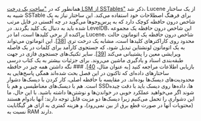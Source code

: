 همانطور که در ["ساخت یک درخت LSM از SSTables"](#sec_storage_lsm_usage) ذکر شد، Lucene از یک ساختار شبیه به SSTable برای
فرهنگ اصطلاحات خود استفاده می‌کند. این ساختار نیاز به یک شاخص درون حافظه کوچک دارد که به پرس‌وجوها می‌گوید در چه آفستی در
فایل مرتب شده باید به دنبال یک کلید بگردند. در LevelDB، این شاخص درون حافظه یک مجموعه پراکنده
از برخی کلیدها است، اما در Lucene، شاخص درون حافظه یک اتوماتون حالت محدود روی
کاراکترهای کلیدها است، مشابه یک درخت تری
[[38](ch03.html#Heinz2002hh)].
این اتوماتون می‌تواند به یک اتوماتون لونشتاین تبدیل شود، که جستجوی کارآمد
برای کلمات در یک فاصله ویرایشی معین را پشتیبانی می‌کند
[[39](ch03.html#Schulz2002jt)]. سایر تکنیک‌های جستجوی فازی در جهت طبقه‌بندی اسناد و یادگیری ماشین می‌روند.
برای جزئیات بیشتر به یک کتاب درسی بازیابی اطلاعات مراجعه کنید
[به عنوان مثال، [40](ch03.html#Manning2008vf)]. ### نگه داشتن همه چیز در حافظه 
ساختارهای داده‌ای که تاکنون در این فصل بحث شده‌اند همگی پاسخ‌هایی به محدودیت‌های
دیسک‌ها بوده‌اند. در مقایسه با حافظه اصلی، کار کردن با دیسک‌ها دشوار است. هم با دیسک‌های مغناطیسی و هم با SSDها،
داده‌ها روی دیسک باید با دقت چیده شوند اگر می‌خواهید عملکرد خوبی در خواندن‌ها و نوشتن‌ها داشته باشید.
با این حال، ما این دشواری را تحمل می‌کنیم زیرا دیسک‌ها دو مزیت قابل توجه دارند: آنها
بادوام هستند (محتویات آنها در صورت قطع برق از بین نمی‌رود)، و هزینه کمتری به ازای هر
گیگابایت نسبت به RAM دارند.